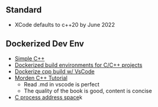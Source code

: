 ## Standard
* XCode defaults to c++20 by June 2022

## Dockerized Dev Env
* [Simple C++](https://www.mygreatlearning.com/blog/simple-c-programs/)
* [Dockerized build environments for C/C++ projects](https://ddanilov.me/dockerized-cpp-build)    
* [Dockerize cpp build w/ VsCode](https://ddanilov.me/dockerized-cpp-build-with-vscode) 
* [Morden C++ Tutorial](https://github.com/changkun/modern-cpp-tutorial.git)
    * Read .md in vscode is perfect
    * The quality of the book is good, content is concise
* [C process address space](http://alumni.cs.ucr.edu/~saha/stuff/memaddr.html)k
